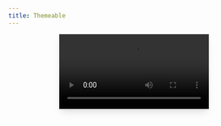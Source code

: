 ```yaml
---
title: Themeable
---
```


<video controls style="max-width: 100%;box-shadow: 0 10px 15px -3px rgba(0, 0, 0, 0.1), 0 4px 6px -2px rgba(0, 0, 0, 0.05); display: block;margin-left: auto;margin-right: auto;margin-bottom: 1rem;">
  <source src="media/themeable.mp4" type="video/mp4">
Your browser does not support the video tag.
</video>
